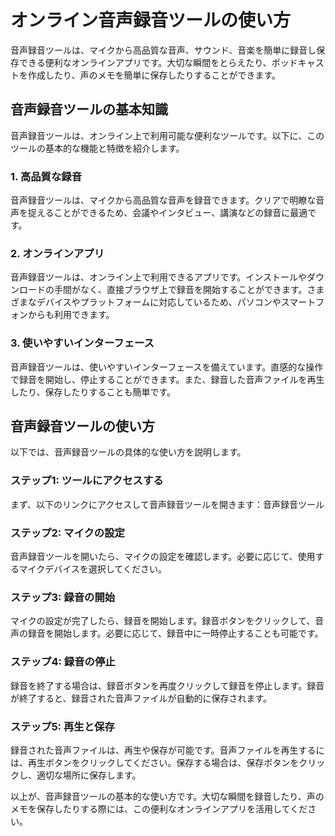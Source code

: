 オンライン音声録音ツールの使い方
================

音声録音ツールは、マイクから高品質な音声、サウンド、音楽を簡単に録音し保存できる便利なオンラインアプリです。大切な瞬間をとらえたり、ポッドキャストを作成したり、声のメモを簡単に保存したりすることができます。

音声録音ツールの基本知識
------------

音声録音ツールは、オンライン上で利用可能な便利なツールです。以下に、このツールの基本的な機能と特徴を紹介します。

### 1. 高品質な録音

音声録音ツールは、マイクから高品質な音声を録音できます。クリアで明瞭な音声を捉えることができるため、会議やインタビュー、講演などの録音に最適です。

### 2. オンラインアプリ

音声録音ツールは、オンライン上で利用できるアプリです。インストールやダウンロードの手間がなく、直接ブラウザ上で録音を開始することができます。さまざまなデバイスやプラットフォームに対応しているため、パソコンやスマートフォンからも利用できます。

### 3. 使いやすいインターフェース

音声録音ツールは、使いやすいインターフェースを備えています。直感的な操作で録音を開始し、停止することができます。また、録音した音声ファイルを再生したり、保存したりすることも簡単です。

音声録音ツールの使い方
-----------

以下では、音声録音ツールの具体的な使い方を説明します。

### ステップ1: ツールにアクセスする

まず、以下のリンクにアクセスして音声録音ツールを開きます：音声録音ツール

### ステップ2: マイクの設定

音声録音ツールを開いたら、マイクの設定を確認します。必要に応じて、使用するマイクデバイスを選択してください。

### ステップ3: 録音の開始

マイクの設定が完了したら、録音を開始します。録音ボタンをクリックして、音声の録音を開始します。必要に応じて、録音中に一時停止することも可能です。

### ステップ4: 録音の停止

録音を終了する場合は、録音ボタンを再度クリックして録音を停止します。録音が終了すると、録音された音声ファイルが自動的に保存されます。

### ステップ5: 再生と保存

録音された音声ファイルは、再生や保存が可能です。音声ファイルを再生するには、再生ボタンをクリックしてください。保存する場合は、保存ボタンをクリックし、適切な場所に保存します。

以上が、音声録音ツールの基本的な使い方です。大切な瞬間を録音したり、声のメモを保存したりする際には、この便利なオンラインアプリを活用してください。